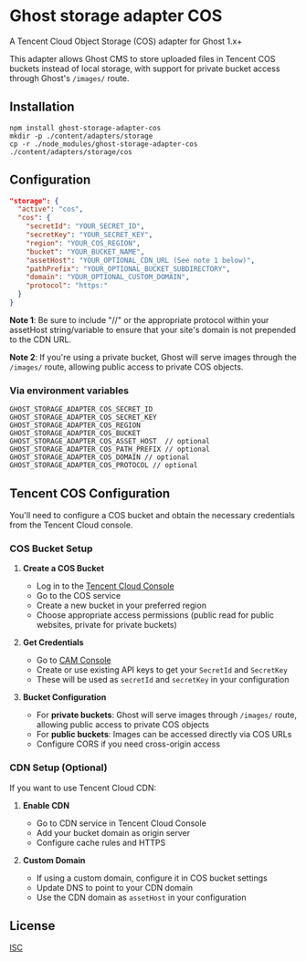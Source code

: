 # Ghost storage adapter COS

A Tencent Cloud Object Storage (COS) adapter for Ghost 1.x+

This adapter allows Ghost CMS to store uploaded files in Tencent COS buckets instead of local storage, with support for private bucket access through Ghost's `/images/` route.

## Installation

```shell
npm install ghost-storage-adapter-cos
mkdir -p ./content/adapters/storage
cp -r ./node_modules/ghost-storage-adapter-cos ./content/adapters/storage/cos
```

## Configuration

```json
"storage": {
  "active": "cos",
  "cos": {
    "secretId": "YOUR_SECRET_ID",
    "secretKey": "YOUR_SECRET_KEY",
    "region": "YOUR_COS_REGION",
    "bucket": "YOUR_BUCKET_NAME",
    "assetHost": "YOUR_OPTIONAL_CDN_URL (See note 1 below)",
    "pathPrefix": "YOUR_OPTIONAL_BUCKET_SUBDIRECTORY",
    "domain": "YOUR_OPTIONAL_CUSTOM_DOMAIN",
    "protocol": "https:"
  }
}
```

**Note 1**: Be sure to include "//" or the appropriate protocol within your assetHost string/variable to ensure that your site's domain is not prepended to the CDN URL.

**Note 2**: If you're using a private bucket, Ghost will serve images through the `/images/` route, allowing public access to private COS objects.

### Via environment variables

```
GHOST_STORAGE_ADAPTER_COS_SECRET_ID
GHOST_STORAGE_ADAPTER_COS_SECRET_KEY
GHOST_STORAGE_ADAPTER_COS_REGION
GHOST_STORAGE_ADAPTER_COS_BUCKET
GHOST_STORAGE_ADAPTER_COS_ASSET_HOST  // optional
GHOST_STORAGE_ADAPTER_COS_PATH_PREFIX // optional
GHOST_STORAGE_ADAPTER_COS_DOMAIN // optional
GHOST_STORAGE_ADAPTER_COS_PROTOCOL // optional
```

## Tencent COS Configuration
You'll need to configure a COS bucket and obtain the necessary credentials from the Tencent Cloud console.

### COS Bucket Setup

1. **Create a COS Bucket**
   - Log in to the [Tencent Cloud Console](https://console.cloud.tencent.com/)
   - Go to the COS service
   - Create a new bucket in your preferred region
   - Choose appropriate access permissions (public read for public websites, private for private buckets)

2. **Get Credentials**
   - Go to [CAM Console](https://console.cloud.tencent.com/cam/capi)
   - Create or use existing API keys to get your `SecretId` and `SecretKey`
   - These will be used as `secretId` and `secretKey` in your configuration

3. **Bucket Configuration**
   - For **private buckets**: Ghost will serve images through `/images/` route, allowing public access to private COS objects
   - For **public buckets**: Images can be accessed directly via COS URLs
   - Configure CORS if you need cross-origin access

### CDN Setup (Optional)

If you want to use Tencent Cloud CDN:

1. **Enable CDN**
   - Go to CDN service in Tencent Cloud Console
   - Add your bucket domain as origin server
   - Configure cache rules and HTTPS

2. **Custom Domain**
   - If using a custom domain, configure it in COS bucket settings
   - Update DNS to point to your CDN domain
   - Use the CDN domain as `assetHost` in your configuration

## License

[ISC](./LICENSE.md)
